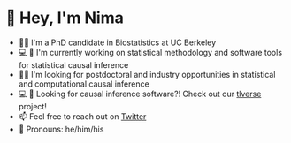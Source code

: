 # :wave: Hey, I'm Nima

- :man_student: I'm a PhD candidate in Biostatistics at UC Berkeley
- :computer: :hammer: I'm currently working on statistical methodology and
  software tools for statistical causal inference
- :man_technologist: I'm looking for postdoctoral and industry opportunities in
  statistical and computational causal inference
- :computer: :toolbox: Looking for causal inference software?! Check out our
  [tlverse](https://github.com/tlverse) project!
- :mailbox: Feel free to reach out on [Twitter](https://twitter.com/nshejazi)
- :bust_in_silhouette: Pronouns: he/him/his
